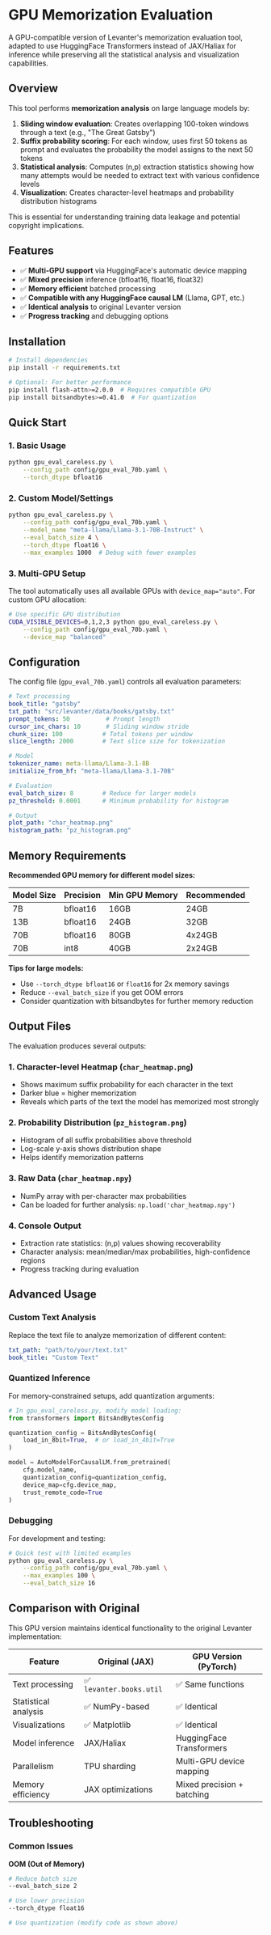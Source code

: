 # GPU Memorization Evaluation

A GPU-compatible version of Levanter's memorization evaluation tool, adapted to use HuggingFace Transformers instead of JAX/Haliax for inference while preserving all the statistical analysis and visualization capabilities.

## Overview

This tool performs **memorization analysis** on large language models by:

1. **Sliding window evaluation**: Creates overlapping 100-token windows through a text (e.g., "The Great Gatsby")
2. **Suffix probability scoring**: For each window, uses first 50 tokens as prompt and evaluates the probability the model assigns to the next 50 tokens
3. **Statistical analysis**: Computes (n,p) extraction statistics showing how many attempts would be needed to extract text with various confidence levels
4. **Visualization**: Creates character-level heatmaps and probability distribution histograms

This is essential for understanding training data leakage and potential copyright implications.

## Features

- ✅ **Multi-GPU support** via HuggingFace's automatic device mapping
- ✅ **Mixed precision** inference (bfloat16, float16, float32)
- ✅ **Memory efficient** batched processing 
- ✅ **Compatible with any HuggingFace causal LM** (Llama, GPT, etc.)
- ✅ **Identical analysis** to original Levanter version
- ✅ **Progress tracking** and debugging options

## Installation

```bash
# Install dependencies
pip install -r requirements.txt

# Optional: For better performance
pip install flash-attn>=2.0.0  # Requires compatible GPU
pip install bitsandbytes>=0.41.0  # For quantization
```

## Quick Start

### 1. Basic Usage

```bash
python gpu_eval_careless.py \
    --config_path config/gpu_eval_70b.yaml \
    --torch_dtype bfloat16
```

### 2. Custom Model/Settings

```bash
python gpu_eval_careless.py \
    --config_path config/gpu_eval_70b.yaml \
    --model_name "meta-llama/Llama-3.1-70B-Instruct" \
    --eval_batch_size 4 \
    --torch_dtype float16 \
    --max_examples 1000  # Debug with fewer examples
```

### 3. Multi-GPU Setup

The tool automatically uses all available GPUs with `device_map="auto"`. For custom GPU allocation:

```bash
# Use specific GPU distribution
CUDA_VISIBLE_DEVICES=0,1,2,3 python gpu_eval_careless.py \
    --config_path config/gpu_eval_70b.yaml \
    --device_map "balanced"
```

## Configuration

The config file (`gpu_eval_70b.yaml`) controls all evaluation parameters:

```yaml
# Text processing
book_title: "gatsby"
txt_path: "src/levanter/data/books/gatsby.txt"
prompt_tokens: 50          # Prompt length
cursor_inc_chars: 10       # Sliding window stride
chunk_size: 100           # Total tokens per window
slice_length: 2000        # Text slice size for tokenization

# Model
tokenizer_name: meta-llama/Llama-3.1-8B
initialize_from_hf: "meta-llama/Llama-3.1-70B"

# Evaluation
eval_batch_size: 8        # Reduce for larger models
pz_threshold: 0.0001      # Minimum probability for histogram

# Output
plot_path: "char_heatmap.png"
histogram_path: "pz_histogram.png"
```

## Memory Requirements

**Recommended GPU memory for different model sizes:**

| Model Size | Precision | Min GPU Memory | Recommended |
|------------|-----------|----------------|-------------|
| 7B         | bfloat16  | 16GB          | 24GB        |
| 13B        | bfloat16  | 24GB          | 32GB        |
| 70B        | bfloat16  | 80GB          | 4x24GB      |
| 70B        | int8      | 40GB          | 2x24GB      |

**Tips for large models:**
- Use `--torch_dtype bfloat16` or `float16` for 2x memory savings
- Reduce `--eval_batch_size` if you get OOM errors
- Consider quantization with bitsandbytes for further memory reduction

## Output Files

The evaluation produces several outputs:

### 1. Character-level Heatmap (`char_heatmap.png`)
- Shows maximum suffix probability for each character in the text
- Darker blue = higher memorization
- Reveals which parts of the text the model has memorized most strongly

### 2. Probability Distribution (`pz_histogram.png`) 
- Histogram of all suffix probabilities above threshold
- Log-scale y-axis shows distribution shape
- Helps identify memorization patterns

### 3. Raw Data (`char_heatmap.npy`)
- NumPy array with per-character max probabilities
- Can be loaded for further analysis: `np.load('char_heatmap.npy')`

### 4. Console Output
- Extraction rate statistics: (n,p) values showing recoverability
- Character analysis: mean/median/max probabilities, high-confidence regions
- Progress tracking during evaluation

## Advanced Usage

### Custom Text Analysis

Replace the text file to analyze memorization of different content:

```yaml
txt_path: "path/to/your/text.txt"
book_title: "Custom Text"
```

### Quantized Inference

For memory-constrained setups, add quantization arguments:

```python
# In gpu_eval_careless.py, modify model loading:
from transformers import BitsAndBytesConfig

quantization_config = BitsAndBytesConfig(
    load_in_8bit=True,  # or load_in_4bit=True
)

model = AutoModelForCausalLM.from_pretrained(
    cfg.model_name,
    quantization_config=quantization_config,
    device_map=cfg.device_map,
    trust_remote_code=True
)
```

### Debugging

For development and testing:

```bash
# Quick test with limited examples
python gpu_eval_careless.py \
    --config_path config/gpu_eval_70b.yaml \
    --max_examples 100 \
    --eval_batch_size 16
```

## Comparison with Original

This GPU version maintains identical functionality to the original Levanter implementation:

| Feature | Original (JAX) | GPU Version (PyTorch) |
|---------|----------------|----------------------|
| Text processing | ✅ `levanter.books.util` | ✅ Same functions |
| Statistical analysis | ✅ NumPy-based | ✅ Identical |
| Visualizations | ✅ Matplotlib | ✅ Identical |
| Model inference | JAX/Haliax | HuggingFace Transformers |
| Parallelism | TPU sharding | Multi-GPU device mapping |
| Memory efficiency | JAX optimizations | Mixed precision + batching |

## Troubleshooting

### Common Issues

**OOM (Out of Memory)**
```bash
# Reduce batch size
--eval_batch_size 2

# Use lower precision
--torch_dtype float16

# Use quantization (modify code as shown above)
```

